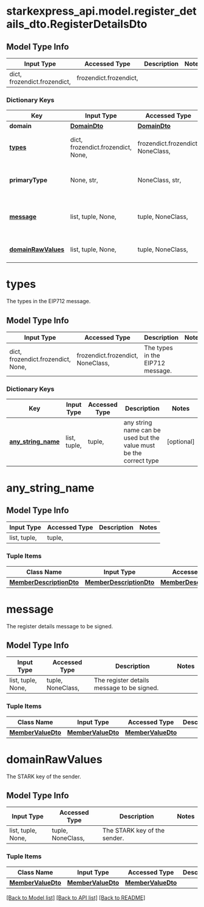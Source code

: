 # starkexpress_api.model.register_details_dto.RegisterDetailsDto

## Model Type Info
Input Type | Accessed Type | Description | Notes
------------ | ------------- | ------------- | -------------
dict, frozendict.frozendict,  | frozendict.frozendict,  |  | 

### Dictionary Keys
Key | Input Type | Accessed Type | Description | Notes
------------ | ------------- | ------------- | ------------- | -------------
**domain** | [**DomainDto**](DomainDto.md) | [**DomainDto**](DomainDto.md) |  | [optional] 
**[types](#types)** | dict, frozendict.frozendict, None,  | frozendict.frozendict, NoneClass,  | The types in the EIP712 message. | [optional] 
**primaryType** | None, str,  | NoneClass, str,  | The message primary type. | [optional] 
**[message](#message)** | list, tuple, None,  | tuple, NoneClass,  | The register details message to be signed. | [optional] 
**[domainRawValues](#domainRawValues)** | list, tuple, None,  | tuple, NoneClass,  | The STARK key of the sender. | [optional] 

# types

The types in the EIP712 message.

## Model Type Info
Input Type | Accessed Type | Description | Notes
------------ | ------------- | ------------- | -------------
dict, frozendict.frozendict, None,  | frozendict.frozendict, NoneClass,  | The types in the EIP712 message. | 

### Dictionary Keys
Key | Input Type | Accessed Type | Description | Notes
------------ | ------------- | ------------- | ------------- | -------------
**[any_string_name](#any_string_name)** | list, tuple,  | tuple,  | any string name can be used but the value must be the correct type | [optional] 

# any_string_name

## Model Type Info
Input Type | Accessed Type | Description | Notes
------------ | ------------- | ------------- | -------------
list, tuple,  | tuple,  |  | 

### Tuple Items
Class Name | Input Type | Accessed Type | Description | Notes
------------- | ------------- | ------------- | ------------- | -------------
[**MemberDescriptionDto**](MemberDescriptionDto.md) | [**MemberDescriptionDto**](MemberDescriptionDto.md) | [**MemberDescriptionDto**](MemberDescriptionDto.md) |  | 

# message

The register details message to be signed.

## Model Type Info
Input Type | Accessed Type | Description | Notes
------------ | ------------- | ------------- | -------------
list, tuple, None,  | tuple, NoneClass,  | The register details message to be signed. | 

### Tuple Items
Class Name | Input Type | Accessed Type | Description | Notes
------------- | ------------- | ------------- | ------------- | -------------
[**MemberValueDto**](MemberValueDto.md) | [**MemberValueDto**](MemberValueDto.md) | [**MemberValueDto**](MemberValueDto.md) |  | 

# domainRawValues

The STARK key of the sender.

## Model Type Info
Input Type | Accessed Type | Description | Notes
------------ | ------------- | ------------- | -------------
list, tuple, None,  | tuple, NoneClass,  | The STARK key of the sender. | 

### Tuple Items
Class Name | Input Type | Accessed Type | Description | Notes
------------- | ------------- | ------------- | ------------- | -------------
[**MemberValueDto**](MemberValueDto.md) | [**MemberValueDto**](MemberValueDto.md) | [**MemberValueDto**](MemberValueDto.md) |  | 

[[Back to Model list]](../../README.md#documentation-for-models) [[Back to API list]](../../README.md#documentation-for-api-endpoints) [[Back to README]](../../README.md)

